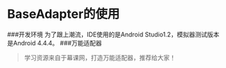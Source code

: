 # BaseAdapter的使用

###开发环境
为了跟上潮流，IDE使用的是Android Studio1.2，模拟器测试版本是Android 4.4.4。
###万能适配器
>学习资源来自于幕课网，打造万能适配器，推荐给大家！